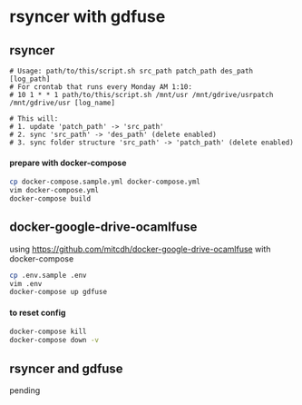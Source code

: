# rsyncer with gdfuse

## rsyncer

```
# Usage: path/to/this/script.sh src_path patch_path des_path [log_path]
# For crontab that runs every Monday AM 1:10:
# 10 1 * * 1 path/to/this/script.sh /mnt/usr /mnt/gdrive/usrpatch /mnt/gdrive/usr [log_name]

# This will:
# 1. update 'patch_path' -> 'src_path'
# 2. sync 'src_path' -> 'des_path' (delete enabled)
# 3. sync folder structure 'src_path' -> 'patch_path' (delete enabled)
```

#### prepare with docker-compose

```sh
cp docker-compose.sample.yml docker-compose.yml
vim docker-compose.yml
docker-compose build
```

## docker-google-drive-ocamlfuse

using https://github.com/mitcdh/docker-google-drive-ocamlfuse with docker-compose

```sh
cp .env.sample .env
vim .env
docker-compose up gdfuse
```

#### to reset config

```sh
docker-compose kill
docker-compose down -v
```

## rsyncer and gdfuse

pending
